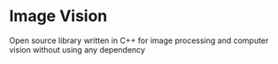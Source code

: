 # Image Vision
Open source library written in C++ for image processing and computer vision without using any dependency 
